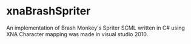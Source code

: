 xnaBrashSpriter
===============

An implementation of Brash Monkey's Spriter SCML written in C# using XNA
Character mapping was made in visual studio 2010.

